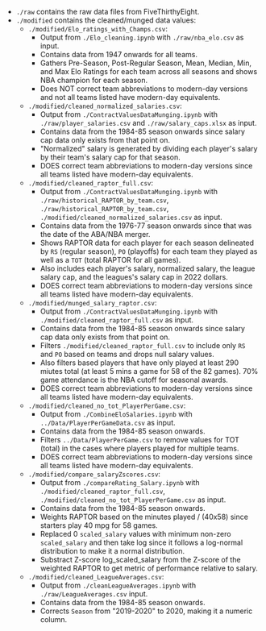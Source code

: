 * `./raw` contains the raw data files from FiveThirthyEight.
* `./modified` contains the cleaned/munged data values:
  * `./modified/Elo_ratings_with_Champs.csv`: 
    * Output from `./Elo_cleaning.ipynb` with `./raw/nba_elo.csv` as input.
    * Contains data from 1947 onwards for all teams.
    * Gathers Pre-Season, Post-Regular Season, 	Mean,	Median,	Min, and Max Elo Ratings for each team across all seasons and shows NBA champion for each season.
    * Does NOT correct team abbreviations to modern-day versions and not all teams listed have modern-day equivalents.
  * `./modified/cleaned_normalized_salaries.csv`: 
    * Output from `./ContractValuesDataMunging.ipynb` with `./raw/player_salaries.csv` and `./raw/salary_caps.xlsx` as input.
    * Contains data from the 1984-85 season onwards since salary cap data only exists from that point on.
    * "Normalized" salary is generated by dividing each player's salary by their team's salary cap for that season.
    * DOES correct team abbreviations to modern-day versions since all teams listed have modern-day equivalents.
  * `./modified/cleaned_raptor_full.csv`:
    * Output from `./ContractValuesDataMunging.ipynb` with `./raw/historical_RAPTOR_by_team.csv`, `./raw/historical_RAPTOR_by_team.csv`, `./modified/cleaned_normalized_salaries.csv` as input.
    * Contains data from the 1976-77 season onwards since that was the date of the ABA/NBA merger.
    * Shows RAPTOR data for each player for each season delineated by `RS` (regular season), `PO` (playoffs) for each team they played as well as a `TOT` (total RAPTOR for all games).
    * Also includes each player's salary, normalized salary, the league salary cap, and the leagues's salary cap in 2022 dollars.
    * DOES correct team abbreviations to modern-day versions since all teams listed have modern-day equivalents.
  * `./modified/munged_salary_raptor.csv`:
    * Output from `./ContractValuesDataMunging.ipynb` with `./modified/cleaned_raptor_full.csv` as input.
    * Contains data from the 1984-85 season onwards since salary cap data only exists from that point on.
    * Filters `./modified/cleaned_raptor_full.csv` to include only `RS` and `PO` based on teams and drops null salary values.
    * Also filters based players that have only played at least 290 miutes total (at least 5 mins a game for 58 of the 82 games). 70% game attendance is the NBA cutoff for seasonal awards.
    * DOES correct team abbreviations to modern-day versions since all teams listed have modern-day equivalents.
  * `./modified/cleaned_no_tot_PlayerPerGame.csv`:
    * Output from `./CombineEloSalaries.ipynb` with `../Data/PlayerPerGameData.csv` as input.
    * Contains data from the 1984-85 season onwards.
    * Filters `../Data/PlayerPerGame.csv` to remove values for TOT (total) in the cases where players played for multiple teams.
    * DOES correct team abbreviations to modern-day versions since all teams listed have modern-day equivalents.
  * `./modified/compare_salaryZscores.csv`:
    * Output from `./compareRating_Salary.ipynb` with `./modified/cleaned_raptor_full.csv`, `./modified/cleaned_no_tot_PlayerPerGame.csv` as input.
    * Contains data from the 1984-85 season onwards.
    * Weights RAPTOR based on the minutes played / (40x58) since starters play 40 mpg for 58 games.
    * Replaced 0 `scaled_salary` values with minimum non-zero `scaled_salary` and then take log since it follows a log-normal distribution to make it a normal distribution.
    * Substract Z-score log_scaled_salary from the Z-score of the weighted RAPTOR to get metric of performance relative to salary.
  * `./modified/cleaned_LeagueAverages.csv`:
    * Output from `./cleanLeagueAverages.ipynb` with `./raw/LeagueAverages.csv` input.
    * Contains data from the 1984-85 season onwards.
    * Corrects `Season` from "2019-2020" to 2020, making it a numeric column.
